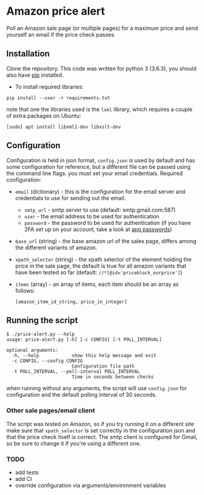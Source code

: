 Amazon price alert
==================

Poll an Amazon sale page (or multiple pages) for a maximum price and send yourself an email if the price check passes.

## Installation
Clone the repository. This code was written for python 3 (3.6.3), you should also have [pip](https://pip.pypa.io/en/stable/) installed.

- To install required libraries:

`pip install --user -r requirements.txt`

note that one the libraries used is the `lxml` library, which requires a couple of extra packages on Ubuntu:

`[sudo] apt install libxml2-dev libxslt-dev`

## Configuration
Configuration is held in json format, `config.json` is used by default and has some configuration for reference, but a different file can be passed using the command line flags. you must set your email credentials. Required configuration:

- `email` (dictionary) - this is the configuration for the email server and credentials to use for sending out the email.
    - `smtp_url` - smtp server to use (default: smtp.gmail.com:587)
    - `user` - the email address to be used for authentication
    - `password` - the password to be used for authentication
        (if you have 2FA set up on your account, take a look at [app passwords](https://security.google.com/settings/security/apppasswords))

- `base_url` (string) - the base amazon url of the sales page, differs among the different variants of amazon.

- `xpath_selector` (string) - the xpath selector of the element holding the price in the sale page, the default is true for all amazon variants that have been tested so far (default: `//*[@id='priceblock_ourprice']`)

- `items` (array) - an array of items, each item should be an array as follows:


    `[amazon_item_id_string, price_in_integer]`


## Running the script

```
$ ./price-alert.py --help
usage: price-alert.py [-h] [-c CONFIG] [-t POLL_INTERVAL]

optional arguments:
  -h, --help            show this help message and exit
  -c CONFIG, --config CONFIG
                        Configuration file path
  -t POLL_INTERVAL, --poll-interval POLL_INTERVAL
                        Time in seconds between checks
```

when running without any arguments, the script will use `config.json` for configuration and the default polling interval of 30 seconds.

### Other sale pages/email client
The script was tested on Amazon, so if you try running it on a different site make sure that `xpath_selector` is set correctly in the configuration json and that the price check itself is correct.
The smtp client is configured for Gmail, so be sure to change it if you're using a different one.


### TODO
- add tests
- add CI
- override configuration via arguments/environment variables

